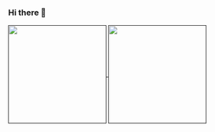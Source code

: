 ### Hi there 👋

<!--
**lighterEB/lighterEB** is a ✨ _special_ ✨ repository because its `README.md` (this file) appears on your GitHub profile.

Here are some ideas to get you started:

- 🔭 I’m currently working on ...
- 🌱 I’m currently learning ...
- 👯 I’m looking to collaborate on ...
- 🤔 I’m looking for help with ...
- 💬 Ask me about ...
- 📫 How to reach me: ...
- 😄 Pronouns: ...
- ⚡ Fun fact: ...
-->

<a href="">
  <img height=200 align="center" src="https://github-readme-stats.vercel.app/api?username=lighterEB&show_icons=true&theme=tokyonight" />
</a>
<a href="">
  <img height=200 align="center" src="https://github-readme-stats.vercel.app/api/top-langs/?username=lighterEB&size_weight=0.5&count_weight=0.5&layout=pie&show_icons=true&theme=tokyonight" />
</a>

